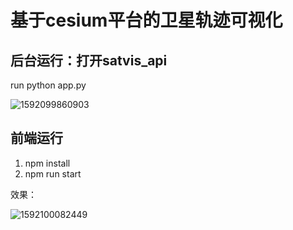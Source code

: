 # 基于cesium平台的卫星轨迹可视化

## 后台运行：打开satvis_api

run python app.py

![1592099860903](../satvis/assets/1592099860903.png)



## 前端运行

1. npm install
2. npm run start

效果：

![1592100082449](../satvis/assets/1592100082449.png)

